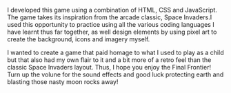 I developed this game using a combination of HTML, CSS and JavaScript. The game takes its inspiration from the arcade classic, Space Invaders.I used this opportunity to practice using all the various coding languages I have learnt thus far together, as well design elements by using pixel art to create the background, icons and imagery myself.

I wanted to create a game that paid homage to what I used to play as a child but that also had my own flair to it and a bit more of a retro feel than the classic Space Invaders layout. Thus, I hope you enjoy the Final Frontier! Turn up the volune for the sound effects and good luck protecting earth and blasting those nasty moon rocks away! 
